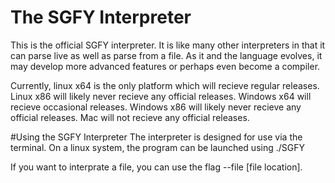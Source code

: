 # The SGFY Interpreter
This is the official SGFY interpreter. It is like many other interpreters in that it can parse live as well as parse from a file. As it and the language evolves, it may develop more advanced features or perhaps even become a compiler.

Currently, linux x64 is the only platform which will recieve regular releases. Linux x86 will likely never recieve any official releases. Windows x64 will recieve occasional releases. Windows x86 will likely never recieve any official releases. Mac will not recieve any official releases.

#Using the SGFY Interpreter
The interpreter is designed for use via the terminal. On a linux system, the program can be launched using ./SGFY

If you want to interprate a file, you can use the flag --file [file location].

